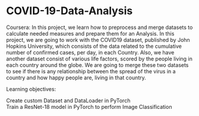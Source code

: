 # COVID-19-Data-Analysis
Coursera: In this project, we learn how to preprocess and merge datasets to calculate needed measures and prepare them for an Analysis. In this project, we are going to work with the COVID19 dataset, published by John Hopkins University, which consists of the data related to the cumulative number of confirmed cases, per day, in each Country. Also, we have another dataset consist of various life factors, scored by the people living in each country around the globe.  We are going to merge these two datasets to see if there is any relationship between the spread of the virus in a country and how happy people are, living in that country.


Learning objectives:

Create custom Dataset and DataLoader in PyTorch <br />
Train a ResNet-18 model in PyTorch to perform Image Classification
